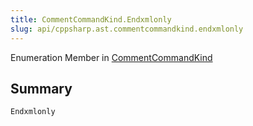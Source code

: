```yaml
---
title: CommentCommandKind.Endxmlonly
slug: api/cppsharp.ast.commentcommandkind.endxmlonly
---
```

Enumeration Member in [CommentCommandKind](/api/cppsharp/ast/commentcommandkind)

## Summary



```csharp
Endxmlonly
```

